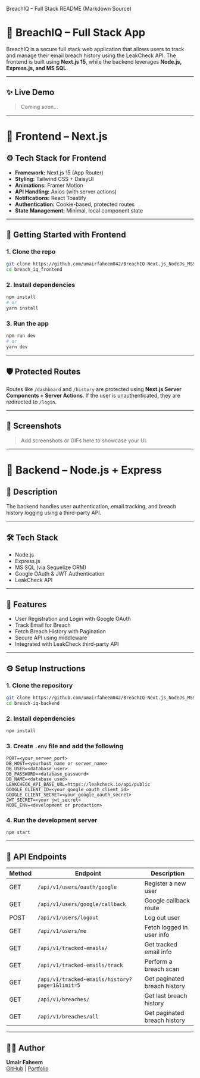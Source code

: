 BreachIQ – Full Stack README (Markdown Source)

# 🔐 BreachIQ – Full Stack App

BreachIQ is a secure full stack web application that allows users to track and manage their email breach history using the LeakCheck API. The frontend is built using **Next.js 15**, while the backend leverages **Node.js, Express.js, and MS SQL**.

---

## ✨ Live Demo

> Coming soon...

---

# 🧩 Frontend – Next.js

## ⚙️ Tech Stack for Frontend

- **Framework:** Next.js 15 (App Router)
- **Styling:** Tailwind CSS + DaisyUI
- **Animations:** Framer Motion
- **API Handling:** Axios (with server actions)
- **Notifications:** React Toastify
- **Authentication:** Cookie-based, protected routes
- **State Management:** Minimal, local component state

---

## 🚀 Getting Started with Frontend

### 1. Clone the repo

```bash
git clone https://github.com/umairfaheem042/BreachIQ-Next.js_NodeJs_MSSQL.git
cd breach_iq_frontend
```

### 2. Install dependencies

```bash
npm install
# or
yarn install
```

### 3. Run the app

```bash
npm run dev
# or
yarn dev
```

---

## 🛡️ Protected Routes

Routes like `/dashboard` and `/history` are protected using **Next.js Server Components + Server Actions**. If the user is unauthenticated, they are redirected to `/login`.

---

## 📸 Screenshots

> Add screenshots or GIFs here to showcase your UI.

---

# 🧠 Backend – Node.js + Express

## 📄 Description

The backend handles user authentication, email tracking, and breach history logging using a third-party API.

---

## 🛠 Tech Stack

- Node.js
- Express.js
- MS SQL (via Sequelize ORM)
- Google OAuth & JWT Authentication
- LeakCheck API

---

## 🚀 Features

- User Registration and Login with Google OAuth
- Track Email for Breach
- Fetch Breach History with Pagination
- Secure API using middleware
- Integrated with LeakCheck third-party API

---

## ⚙️ Setup Instructions

### 1. Clone the repository

```bash
git clone https://github.com/umairfaheem042/BreachIQ-Next.js_NodeJs_MSSQL.git
cd breach-iq-backend
```

### 2. Install dependencies

```bash
npm install
```

### 3. Create `.env` file and add the following

```env
PORT=<your_server_port>
DB_HOST=<yourhost_name or server_name>
DB_USER=<database_user>
DB_PASSWORD=<database_password>
DB_NAME=<database_used>
LEAKCHECK_API_BASE_URL=https://leakcheck.io/api/public
GOOGLE_CLIENT_ID=<your_google_oauth_client_id>
GOOGLE_CLIENT_SECRET=<your_google_oauth_secret>
JWT_SECRET=<your jwt_secret>
NODE_ENV=<development or production>
```

### 4. Run the development server

```bash
npm start
```

---

## 📡 API Endpoints

| Method | Endpoint                                        | Description                  |
| ------ | ----------------------------------------------- | ---------------------------- |
| GET    | `/api/v1/users/oauth/google`                    | Register a new user          |
| GET    | `/api/v1/users/google/callback`                 | Google callback route        |
| POST   | `/api/v1/users/logout`                          | Log out user                 |
| GET    | `/api/v1/users/me`                              | Fetch logged in user info    |
| GET    | `/api/v1/tracked-emails/`                       | Get tracked email info       |
| GET    | `/api/v1/tracked-emails/track`                  | Perform a breach scan        |
| GET    | `/api/v1/tracked-emails/history?page=1&limit=5` | Get paginated breach history |
| GET    | `/api/v1/breaches/`                             | Get last breach history      |
| GET    | `/api/v1/breaches/all`                          | Get paginated breach history |

---

## 👨‍💻 Author

**Umair Faheem**  
[GitHub](https://github.com/UmairFaheem042) | [Portfolio](https://umairfaheem.framer.website)
